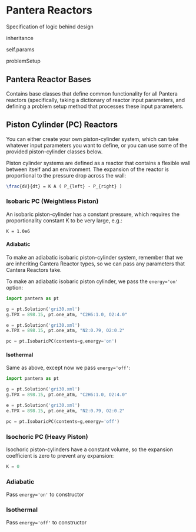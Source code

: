 # Pantera Reactors

Specification of logic behind design

inheritance

self.params

problemSetup

## Pantera Reactor Bases

Contains base classes that define common functionality
for all Pantera reactors (specifically, taking a dictionary
of reactor input parameters, and defining a problem setup
method that processes these input parameters.

## Piston Cylinder (PC) Reactors

You can either create your own piston-cylinder system,
which can take whatever input parameters you want to define,
or you can use some of the provided piston-cylinder classes below.

Piston cylinder systems are defined as a reactor 
that contains a flexible wall between itself and
an environment. The expansion of the reactor 
is proportional to the pressure drop across the wall:

```latex
\frac{dV}{dt} = K A ( P_{left} - P_{right} )
```

### Isobaric PC (Weightless Piston)

An isobaric piston-cylinder has a constant pressure, 
which requires the proportionality constant K to be
very large, e.g.:

```
K = 1.0e6
```

#### Adiabatic 

To make an adiabatic isobaric piston-cylinder system,
remember that we are inheriting Cantera Reactor types,
so we can pass any parameters that Cantera Reactors take.

To make an adiabatic isobaric piston cylinder, we pass
the ```energy='on'``` option:

```python
import pantera as pt

g = pt.Solution('gri30.xml')
g.TPX = 898.15, pt.one_atm, "C2H6:1.0, O2:4.0"

e = pt.Solution('gri30.xml')
e.TPX = 898.15, pt.one_atm, "N2:0.79, O2:0.2"

pc = pt.IsobaricPC(contents=g,energy='on')
```

#### Isothermal

Same as above, except now we pass ```energy='off'```:

```python
import pantera as pt

g = pt.Solution('gri30.xml')
g.TPX = 898.15, pt.one_atm, "C2H6:1.0, O2:4.0"

e = pt.Solution('gri30.xml')
e.TPX = 898.15, pt.one_atm, "N2:0.79, O2:0.2"

pc = pt.IsobaricPC(contents=g,energy='off')
```

### Isochoric PC (Heavy Piston)

Isochoric piston-cylinders have a constant volume, so
the expansion coefficient is zero to prevent any
expansion: 

```python
K = 0
```

### Adiabatic

Pass ```energy='on'``` to constructor

### Isothermal

Pass ```energy='off'``` to constructor

